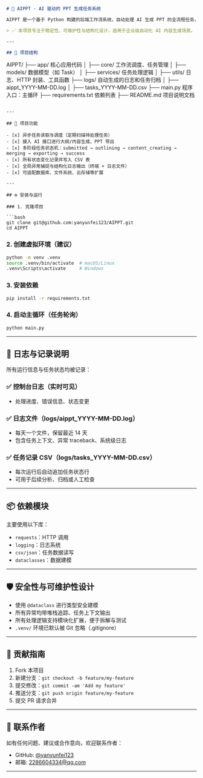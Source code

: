 
```markdown
# 🧠 AIPPT - AI 驱动的 PPT 生成任务系统

AIPPT 是一个基于 Python 构建的后端工作流系统，自动处理 AI 生成 PPT 的全流程任务，包括任务发起、内容生成、合并导出、状态追踪、异常日志记录与结构化归档。

> ✅ 本项目专注于稳定性、可维护性与结构化设计，适用于企业级自动化 AI 内容生成场景。

---

## 📁 项目结构

```

AIPPT/
├── app/                    核心应用代码
│   ├── core/               工作流调度、任务管理
│   ├── models/             数据模型（如 Task）
│   ├── services/           任务处理逻辑
│   ├── utils/              日志、HTTP 封装、工具函数
├── logs/                   自动生成的日志和任务归档
│   ├── aippt\_YYYY-MM-DD.log
│   ├── tasks\_YYYY-MM-DD.csv
├── main.py                 程序入口：主循环
├── requirements.txt        依赖列表
├── README.md               项目说明文档

````

---

## 🚀 项目功能

- [x] 异步任务读取与调度（定期扫描待处理任务）
- [x] 接入 AI 接口进行大纲/内容生成、PPT 导出
- [x] 多阶段任务状态机：submitted → outlining → content_creating → merging → exporting → success
- [x] 所有状态变化记录并写入 CSV 表
- [x] 全局异常捕捉与结构化日志输出（终端 + 日志文件）
- [x] 可适配数据库、文件系统、云存储等扩展

---

## ⚙️ 安装与运行

### 1. 克隆项目

```bash
git clone git@github.com:yanyunfei123/AIPPT.git
cd AIPPT
````

### 2. 创建虚拟环境（建议）

```bash
python -m venv .venv
source .venv/bin/activate  # macOS/Linux
.venv\Scripts\activate     # Windows
```

### 3. 安装依赖

```bash
pip install -r requirements.txt
```

### 4. 启动主循环（任务轮询）

```bash
python main.py
```

---

## 📝 日志与记录说明

所有运行信息与任务状态均被记录：

### ✅ 控制台日志（实时可见）

* 处理进度、错误信息、状态变更

### ✅ 日志文件（logs/aippt\_YYYY-MM-DD.log）

* 每天一个文件，保留最近 14 天
* 包含任务上下文、异常 traceback、系统级日志

### ✅ 任务记录 CSV（logs/tasks\_YYYY-MM-DD.csv）

* 每次运行后自动追加任务状态行
* 可用于后续分析、归档或人工检查

---

## 📦 依赖模块

主要使用以下库：

* `requests`：HTTP 调用
* `logging`：日志系统
* `csv/json`：任务数据读写
* `dataclasses`：数据建模

---

## 🛡️ 安全性与可维护性设计

* 使用 `@dataclass` 进行类型安全建模
* 所有异常均带堆栈追踪、任务上下文输出
* 所有处理逻辑支持模块化扩展，便于拆解与测试
* `.venv/` 环境已默认被 Git 忽略（.gitignore）

---

## 🤝 贡献指南

1. Fork 本项目
2. 新建分支：`git checkout -b feature/my-feature`
3. 提交修改：`git commit -am 'Add my feature'`
4. 推送分支：`git push origin feature/my-feature`
5. 提交 PR 请求合并

---

## 📮 联系作者

如有任何问题、建议或合作意向，欢迎联系作者：

* GitHub: [@yanyunfei123](https://github.com/yanyunfei123)
* 邮箱: 2286604334@qq.com

---
